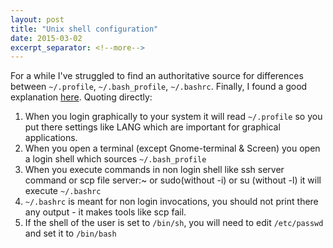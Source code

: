 ```yaml
---
layout: post
title: "Unix shell configuration"
date: 2015-03-02
excerpt_separator: <!--more-->
---
```

For a while I've struggled to find an authoritative source for differences between `~/.profile`, `~/.bash_profile`, `~/.bashrc`. Finally, I found a good explanation [here](https://rvm.io/support/faq#what-shell-login-means-bash-l). Quoting directly:

1. When you login graphically to your system it will read `~/.profile` so you put there settings like LANG which are important for graphical applications.
2. When you open a terminal (except Gnome-terminal & Screen) you open a login shell which sources `~/.bash_profile`
3. When you execute commands in non login shell like ssh server command or scp file server:~ or sudo(without -i) or su (without -l) it will execute `~/.bashrc`
4. `~/.bashrc` is meant for non login invocations, you should not print there any output - it makes tools like scp fail.
5. If the shell of the user is set to `/bin/sh`, you will need to edit `/etc/passwd` and set it to `/bin/bash`
